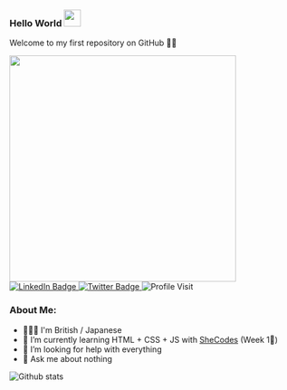 ### Hello World <img src="https://raw.githubusercontent.com/MartinHeinz/MartinHeinz/master/wave.gif" width="30px">

<div id="title" align=left">
<p>Welcome to my first repository on GitHub 👩‍💻</p>
</div>
                             
<div id="header" align="left">
  <img src="https://media.giphy.com/media/p5TDWmUYF0Vzhp7Gpl/giphy.gif" width="400"/>
</div>

<div id="badges">
  <a href="https://www.linkedin.com/feed/">
    <img src="https://img.shields.io/badge/LinkedIn-pink?style=for-the-badge&logo=linkedin&logoColor=white" alt="LinkedIn Badge"/>
  </a>

  <a href="https://twitter.com/hanajeavons">
    <img src="https://img.shields.io/badge/Twitter-pink?style=for-the-badge&logo=twitter&logoColor=white" alt="Twitter Badge"/>
  </a>
 <img src="https://komarev.com/ghpvc/?username=hanajv&style=for-the-badge&color=ff69b4" alt="Profile Visit"/>
                                                                                                                        
</div>



### About Me: 
- 🙋🏻‍♀️ I'm British / Japanese 
- 🌱 I’m currently learning HTML + CSS + JS with <a href=https://www.shecodes.io/>SheCodes</a> (Week 1💪)
- 🤔 I’m looking for help with everything
- 💬 Ask me about nothing

![Github stats](https://github-readme-stats.vercel.app/api?username=hanajv&theme=omni&show_icons=true&count_private=true)






